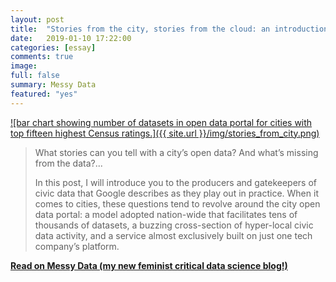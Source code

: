 ```yaml
---
layout: post
title:  "Stories from the city, stories from the cloud: an introduction to city open data portals in the United States"
date:   2019-01-10 17:22:00
categories: [essay]
comments: true
image:
full: false
summary: Messy Data
featured: "yes"
---
```


<a href="https://medium.com/messy-data/stories-from-the-city-stories-from-the-cloud-an-introduction-to-city-open-data-portals-in-the-636ab60500bc">![bar chart showing number of datasets in open data portal for cities with top fifteen highest Census ratings.]({{ site.url }}/img/stories_from_city.png)</a>


> What stories can you tell with a city’s open data? And what’s missing from the data?...
>    
> In this post, I will introduce you to the producers and gatekeepers of civic data that Google describes as they play out in practice. When it comes to cities, these questions tend to revolve around the city open data portal: a model adopted nation-wide that facilitates tens of thousands of datasets, a buzzing cross-section of hyper-local civic data activity, and a service almost exclusively built on just one tech company’s platform.

**[Read on Messy Data (my new feminist critical data science blog!)](https://medium.com/messy-data/stories-from-the-city-stories-from-the-cloud-an-introduction-to-city-open-data-portals-in-the-636ab60500bc)**